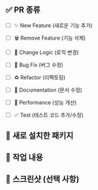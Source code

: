  ## ✅ PR 종류
- [ ] ✨ New Feature (새로운 기능 추가)  
- [ ] 🗑 Remove Feature (기능 삭제)  
- [ ] 🔄 Change Logic (로직 변경)  
- [ ] 🐛 Bug Fix (버그 수정)  
- [ ] ♻️ Refactor (리팩토링)  
- [ ] 📝 Documentation (문서 수정)  
- [ ] 🚀 Performance (성능 개선)  
- [ ] ✅ Test (테스트 코드 추가/수정)  


## 🔗 새로 설치한 패키지


## 📌 작업 내용


## 📸 스크린샷 (선택 사항)
<!-- UI 변경 사항이 있으면 스크린샷 첨부 -->
